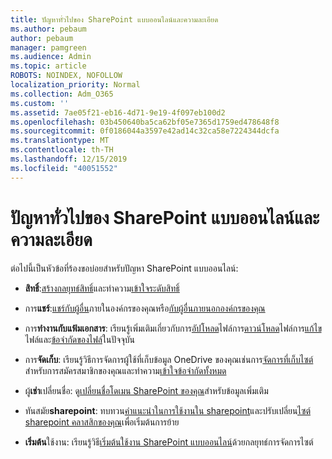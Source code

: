 ```yaml
---
title: ปัญหาทั่วไปของ SharePoint แบบออนไลน์และความละเอียด
ms.author: pebaum
author: pebaum
manager: pamgreen
ms.audience: Admin
ms.topic: article
ROBOTS: NOINDEX, NOFOLLOW
localization_priority: Normal
ms.collection: Adm_O365
ms.custom: ''
ms.assetid: 7ae05f21-eb16-4d71-9e19-4f097eb100d2
ms.openlocfilehash: 03b450640ba5ca62bf05e7365d1759ed478648f8
ms.sourcegitcommit: 0f0186044a3597e42ad14c32ca58e7224344dcfa
ms.translationtype: MT
ms.contentlocale: th-TH
ms.lasthandoff: 12/15/2019
ms.locfileid: "40051552"
---
```

# <a name="sharepoint-online-common-issues-and-resolutions"></a>ปัญหาทั่วไปของ SharePoint แบบออนไลน์และความละเอียด

ต่อไปนี้เป็นหัวข้อที่ร้องขอบ่อยสำหรับปัญหา SharePoint แบบออนไลน์:

- **สิทธิ์**:[สร้างกลยุทธ์สิทธิ์](https://docs.microsoft.com/sharepoint/default-sharepoint-groups)และทำความ[เข้าใจระดับสิทธิ์](https://docs.microsoft.com/sharepoint/understanding-permission-levels)

- การ**แชร์**:[แชร์กับผู้อื่น](https://docs.microsoft.com/sharepoint/default-sharepoint-groups)ภายในองค์กรของคุณหรือ[กับผู้อื่นภายนอกองค์กรของคุณ](https://docs.microsoft.com/sharepoint/external-sharing-overview)

- การ**ทำงานกับแฟ้มเอกสาร**: เรียนรู้เพิ่มเติมเกี่ยวกับการ[อัปโหลด](https://support.office.com/article/Upload-a-folder-or-files-to-a-document-library-eb18fcba-c953-4d45-8d90-8da66edeacdb)ไฟล์การ[ดาวน์โหลด](https://support.office.com/article/Download-files-and-folders-from-OneDrive-or-SharePoint-5c7397b7-19c7-4893-84fe-d02e8fa5df05)ไฟล์การ[แก้ไข](https://support.office.com/article/Edit-a-document-in-a-document-library-02d8497f-1c13-4114-949a-b8466f639b07)ไฟล์และ[ข้อจำกัดของไฟล์](https://support.office.com/article/invalid-file-names-and-file-types-in-onedrive-onedrive-for-business-and-sharepoint-64883a5d-228e-48f5-b3d2-eb39e07630fa)ในปัจจุบัน

- การ**จัดเก็บ**: เรียนรู้วิธีการจัดการผู้</a>ใช้ที่เก็บข้อมูล OneDrive ของคุณเช่นการ[จัดการที่เก็บไซต์](https://docs.microsoft.com/sharepoint/manage-site-collection-storage-limits)สำหรับการสมัครสมาชิกของคุณและทำความ[เข้าใจข้อจำกัดทั้งหมด](https://docs.microsoft.com/office365/servicedescriptions/sharepoint-online-service-description/sharepoint-online-limits)

- ผู้**เช่า**เปลี่ยนชื่อ: ดู[เปลี่ยนชื่อโดเมน SharePoint ของคุณ](https://docs.microsoft.com/sharepoint/change-your-sharepoint-domain-name)สำหรับข้อมูลเพิ่มเติม

- ทันสมัย**sharepoint**: ทบทวน[คำแนะนำในการใช้งานใน sharepoint](https://docs.microsoft.com/sharepoint/guide-to-sharepoint-modern-experience)และปรับเปลี่ยน[ไซต์ sharepoint คลาสสิกของคุณ](https://docs.microsoft.com/sharepoint/dev/transform/modernize-classic-sites)เพื่อเริ่มต้นการย้าย

- **เริ่มต้น**ใช้งาน: เรียนรู้วิธี[เริ่มต้นใช้งาน SharePoint แบบออนไลน์](https://docs.microsoft.com/sharepoint/introduction)ด้วยกลยุทธ์การจัดการไซต์